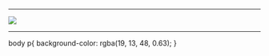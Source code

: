 <hr>
<p><img src="https://assets.website-files.com/603851c96cf890a330b9e98e/6038a156cdc1861d7045d633_Asset%202120.png"></p>
<hr>
body p{
	background-color: rgba(19, 13, 48, 0.63);
}
